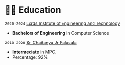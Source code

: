 # 👨‍🎓 Education

`2020-2024` [Lords Institute of Engineering and Technology](https://www.lords.ac.in/)
- **Bachelors of Engineering** in Computer Science


`2018-2020` [Sri Chaitanya Jr Kalasala]()
- **Intermediate** in MPC. 
- Percentage: 92%